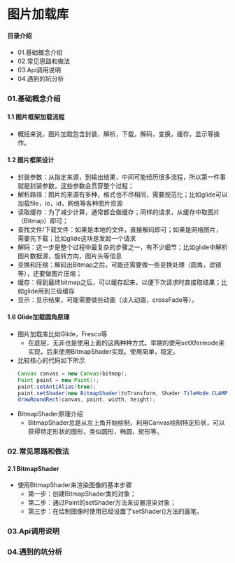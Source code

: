 # 图片加载库
#### 目录介绍
- 01.基础概念介绍
- 02.常见思路和做法
- 03.Api调用说明
- 04.遇到的坑分析



### 01.基础概念介绍
#### 1.1 图片框架加载流程
- 概括来说，图片加载包含封装，解析，下载，解码，变换，缓存，显示等操作。


#### 1.2 图片框架设计
- 封装参数：从指定来源，到输出结果，中间可能经历很多流程，所以第一件事就是封装参数，这些参数会贯穿整个过程；
- 解析路径：图片的来源有多种，格式也不尽相同，需要规范化；比如glide可以加载file，io，id，网络等各种图片资源
- 读取缓存：为了减少计算，通常都会做缓存；同样的请求，从缓存中取图片（Bitmap）即可；
- 查找文件/下载文件：如果是本地的文件，直接解码即可；如果是网络图片，需要先下载；比如glide这块是发起一个请求
- 解码：这一步是整个过程中最复杂的步骤之一，有不少细节；比如glide中解析图片数据源，旋转方向，图片头等信息
- 变换和压缩：解码出Bitmap之后，可能还需要做一些变换处理（圆角，滤镜等），还要做图片压缩；
- 缓存：得到最终bitmap之后，可以缓存起来，以便下次请求时直接取结果；比如glide用到三级缓存
- 显示：显示结果，可能需要做些动画（淡入动画，crossFade等）。



#### 1.6 Glide加载圆角原理
- 图片加载库比如Glide，Fresco等
    - 在底层，无非也是使用上面的这两种种方式。早期的使用setXfermode来实现，后来使用BitmapShader实现。使用简单，稳定。
- 比较核心的代码如下所示
    ``` java
    Canvas canvas = new Canvas(bitmap);
    Paint paint = new Paint();
    paint.setAntiAlias(true);
    paint.setShader(new BitmapShader(toTransform, Shader.TileMode.CLAMP, Shader.TileMode.CLAMP));
    drawRoundRect(canvas, paint, width, height);
    ```
- BitmapShader原理介绍
    - BitmapShader总是从左上角开始绘制，利用Canvas绘制特定形状，可以获得特定形状的图形，类似圆形，椭圆，矩形等。



### 02.常见思路和做法
#### 2.1 BitmapShader
- 使用BitmapShader来渲染图像的基本步骤
    - 第一步：创建BitmapShader类的对象；
    - 第二步：通过Paint的setShader方法来设置渲染对象；
    - 第三步：在绘制图像时使用已经设置了setShader()方法的画笔。



### 03.Api调用说明




### 04.遇到的坑分析















